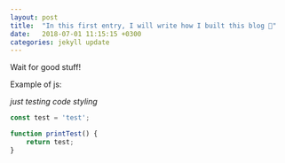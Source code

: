 ```yaml
---
layout: post
title:  "In this first entry, I will write how I built this blog 🎉"
date:   2018-07-01 11:15:15 +0300
categories: jekyll update
---
```



Wait for good stuff!

Example of js:

*just testing code styling*

```js
const test = 'test';

function printTest() {
    return test;
}
```
